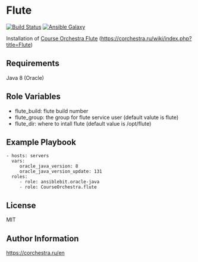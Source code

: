 Flute
=========

[![Build Status](https://ci.corchestra.ru/buildStatus/icon?job=fluteansible/master)](https://ci.corchestra.ru/job/fluteansible/job/master/)
[![Ansible Galaxy](https://img.shields.io/badge/galaxy-CourseOrchestra.flute-blue.svg)](https://galaxy.ansible.com/CourseOrchestra/flute/)

Installation of [Course Orchestra Flute](https://github.com/CourseOrchestra/flute) (https://corchestra.ru/wiki/index.php?title=Flute)

Requirements
------------

Java 8 (Oracle)

Role Variables
--------------

* flute_build: flute build number
* flute_group: the group for flute service user (default valute is flute)
* flute_dir: where to intall flute (default value is /opt/flute)


Example Playbook
----------------

    - hosts: servers
      vars:
         oracle_java_version: 8
         oracle_java_version_update: 131
      roles:
         - role: ansiblebit.oracle-java
         - role: CourseOrchestra.flute

License
-------

MIT

Author Information
------------------

https://corchestra.ru/en
